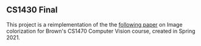 ## CS1430 Final

This project is a reimplementation of the the [following paper](http://richzhang.github.io/colorization/) on Image colorization for Brown's CS1470
Computer Vision course, created in Spring 2021. 
